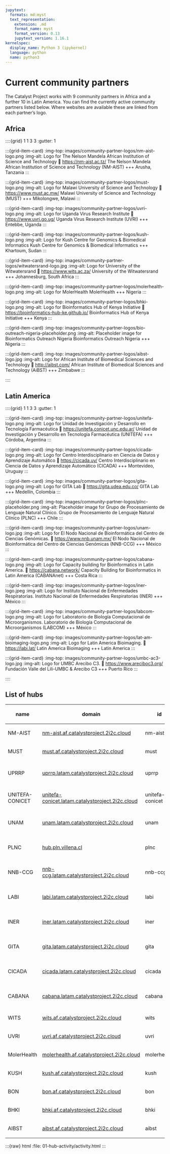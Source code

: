 ```yaml
---
jupytext:
  formats: md:myst
  text_representation:
    extension: .md
    format_name: myst
    format_version: 0.13
    jupytext_version: 1.16.1
kernelspec:
  display_name: Python 3 (ipykernel)
  language: python
  name: python3
---
```


# Current community partners

The Catalyst Project works with 9 community partners in Africa and a further 10 in Latin America. You can find the currently active community partners listed below. Where websites are available these are linked from each partner’s logo.

## Africa

::::{grid} 1 1 3 3
:gutter: 1

:::{grid-item-card}
:img-top: images/community-partner-logos/nm-aist-logo.png
:img-alt: Logo for The Nelson Mandela African Institution of Science and Technology
:link: https://nm-aist.ac.tz/
The Nelson Mandela African Institution of Science and Technology (NM-AIST)
+++
Arusha, Tanzania
:::

:::{grid-item-card}
:img-top: images/community-partner-logos/must-logo.png
:img-alt: Logo for Malawi University of Science and Technology
:link: https://www.must.ac.mw/
Malawi University of Science and Technology (MUST)
+++
Mikolongwe, Malawi
:::

:::{grid-item-card}
:img-top: images/community-partner-logos/uvri-logo.png
:img-alt: Logo for Uganda Virus Research Institute
:link: https://www.uvri.go.ug/
Uganda Virus Research Institute (UVRI)
+++
Entebbe, Uganda
:::

:::{grid-item-card}
:img-top: images/community-partner-logos/kush-logo.png
:img-alt: Logo for Kush Centre for Genomics & Biomedical Informatics
Kush Centre for Genomics & Biomedical Informatics
+++
Khartoum, Sudan
:::

:::{grid-item-card}
:img-top: images/community-partner-logos/witwatersrand-logo.jpg
:img-alt: Logo for University of the Witwatersrand
:link: https://www.wits.ac.za/
University of the Witwatersrand
+++
Johannesburg, South Africa
:::

:::{grid-item-card}
:img-top: images/community-partner-logos/molerhealth-logo.png
:img-alt: Logo for MolerHealth
MolerHealth
+++
Nigeria
:::

:::{grid-item-card}
:img-top: images/community-partner-logos/bhki-logo.png
:img-alt: Logo for Bioinformatics Hub of Kenya Initiative
:link: https://bioinformatics-hub-ke.github.io/
Bioinformatics Hub of Kenya Initiative
+++
Kenya
:::

:::{grid-item-card}
:img-top: images/community-partner-logos/bio-outreach-nigeria-placeholder.png
:img-alt: Placeholder image for Bioinformatics Outreach Nigeria
Bioinformatics Outreach Nigeria
+++
Nigeria
:::

:::{grid-item-card}
:img-top: images/community-partner-logos/aibst-logo.jpg
:img-alt: Logo for African Institute of Biomedical Sciences and Technology
:link: http://aibst.com/
African Institute of Biomedical Sciences and Technology (AiBST)
+++
Zimbabwe
:::

::::

## Latin America

::::{grid} 1 1 3 3
:gutter: 1

:::{grid-item-card}
:img-top: images/community-partner-logos/unitefa-logo.png
:img-alt: Logo for Unidad de Investigación y Desarrollo en Tecnología Farmacéutica
:link: https://unitefa.conicet.unc.edu.ar/
Unidad de Investigación y Desarrollo en Tecnología Farmacéutica (UNITEFA)
+++
Córdoba, Argentina
:::

:::{grid-item-card}
:img-top: images/community-partner-logos/cicada-logo.png
:img-alt: Logo for Centro Interdisciplinario en Ciencia de Datos y Aprendizaje Automático
:link: https://cicada.uy/
Centro Interdisciplinario en Ciencia de Datos y Aprendizaje Automático (CICADA)
+++
Montevideo, Uruguay
:::

:::{grid-item-card}
:img-top: images/community-partner-logos/gita-logo.png
:img-alt: Logo for GITA Lab
:link: https://gita.udea.edu.co/
GITA Lab
+++
Medellín, Colombia
:::

:::{grid-item-card}
:img-top: images/community-partner-logos/plnc-placeholder.png
:img-alt: Placeholder image for Grupo de Procesamiento de Lenguaje Natural Clínico.
Grupo de Procesamiento de Lenguaje Natural Clínico (PLNC)
+++
Chile
:::

:::{grid-item-card}
:img-top: images/community-partner-logos/unam-logo.jpg
:img-alt: Logo for El Nodo Nacional de Bioinformática del Centro de Ciencias Genómicas.
:link: https://www.nnb.unam.mx/
El Nodo Nacional de Bioinformática del Centro de Ciencias Genómicas (NNB-CCG)
+++
México
:::

:::{grid-item-card}
:img-top: images/community-partner-logos/cabana-logo.png
:img-alt: Logo for Capacity building for Bioinformatics in Latin America.
:link: https://cabana.network/
Capacity Building for Bioinformatics in Latin America (CABANAnet)
+++
Costa Rica
:::

:::{grid-item-card}
:img-top: images/community-partner-logos/iner-logo.jpeg
:img-alt: Logo for Instituto Nacional de Enfermedades Respiratorias.
Instituto Nacional de Enfermedades Respiratorias (INER)
+++
México
:::

:::{grid-item-card}
:img-top: images/community-partner-logos/labcom-logo.png
:img-alt: Logo for Laboratorio de Biología Computacional de Microorganismos.
Laboratorio de Biología Computacional de Microorganismos (LABCOM)
+++
México
:::

:::{grid-item-card}
:img-top: images/community-partner-logos/lat-am-bioimaging-logo.png
:img-alt: Logo for Latin America Bioimaging.
:link: https://labi.lat/
Latin America Bioimaging
+++
Latin America
:::

:::{grid-item-card}
:img-top: images/community-partner-logos/umbc-ac3-logo.jpg
:img-alt: Logo for UMBC Arecibo C3.
:link: https://www.areciboc3.org/
Fundación Valle del Lili-UMBC & Arecibo C3
+++
Puerto Rico
:::

::::

## List of hubs

<table>
<thead>
<tr class="row-odd" role="row"><th class="head sorting" tabindex="0" aria-controls="DataTables_Table_0" rowspan="1" colspan="1" style="width: 71.8667px;" aria-sort="descending" aria-label="name: activate to sort column ascending"><p>name</p></th><th class="head sorting" tabindex="0" aria-controls="DataTables_Table_0" rowspan="1" colspan="1" style="width: 205.867px;" aria-label="domain: activate to sort column ascending"><p>domain</p></th><th class="head sorting" tabindex="0" aria-controls="DataTables_Table_0" rowspan="1" colspan="1" style="width: 65.3833px;" aria-label="id: activate to sort column ascending"><p>id</p></th><th class="head sorting" tabindex="0" aria-controls="DataTables_Table_0" rowspan="1" colspan="1" style="width: 70.9167px;" aria-label="cluster: activate to sort column ascending"><p>region</p></th><th class="head sorting" tabindex="0" aria-controls="DataTables_Table_0" rowspan="1" colspan="1" style="width: 46.2333px;" aria-label="provider: activate to sort column ascending"><p>provider</p></th><th class="head sorting" tabindex="0" aria-controls="DataTables_Table_0" rowspan="1" colspan="1" style="width: 64.3167px;" aria-label="data center location: activate to sort column ascending"><p>data center</p></th></tr>
</thead>
<tbody>
<tr class="row-odd odd"><td class="sorting_1"><p>NM-AIST</p></td>
<td><p><a class="reference external" href="https://nm-aist.af.catalystproject.2i2c.cloud">nm-aist.af.catalystproject.2i2c.cloud</a></p></td>
<td><p>nm-aist</p></td>
<td><p>africa</p></td>
<td><p>aws</p></td>
<td><p>af-south-1</p></td>
</tr><tr class="row-even even"><td class="sorting_1"><p>MUST</p></td>
<td><p><a class="reference external" href="https://must.af.catalystproject.2i2c.cloud">must.af.catalystproject.2i2c.cloud</a></p></td>
<td><p>must</p></td>
<td><p>africa</p></td>
<td><p>aws</p></td>
<td><p>af-south-1</p></td>
</tr><tr class="row-even odd"><td class="sorting_1"><p>UPRRP</p></td>
<td><p><a class="reference external" href="https://uprrp.latam.catalystproject.2i2c.cloud">uprrp.latam.catalystproject.2i2c.cloud</a></p></td>
<td><p>uprrp</p></td>
<td><p>latam</p></td>
<td><p>gcp</p></td>
<td><p>southamerica-east1</p></td>
</tr><tr class="row-even even"><td class="sorting_1"><p>UNITEFA-CONICET</p></td>
<td><p><a class="reference external" href="https://unitefa-conicet.latam.catalystproject.2i2c.cloud">unitefa-conicet.latam.catalystproject.2i2c.cloud</a></p></td>
<td><p>unitefa-conicet</p></td>
<td><p>latam</p></td>
<td><p>gcp</p></td>
<td><p>southamerica-east1</p></td>
</tr><tr class="row-odd odd"><td class="sorting_1"><p>UNAM</p></td>
<td><p><a class="reference external" href="https://unam.latam.catalystproject.2i2c.cloud">unam.latam.catalystproject.2i2c.cloud</a></p></td>
<td><p>unam</p></td>
<td><p>latam</p></td>
<td><p>gcp</p></td>
<td><p>southamerica-east1</p></td>
</tr><tr class="row-even odd"><td class="sorting_1"><p>PLNC</p></td>
<td><p><a class="reference external" href="https://hub.pln.villena.cl">hub.pln.villena.cl</a></p></td>
<td><p>plnc</p></td>
<td><p>latam</p></td>
<td><p>gcp</p></td>
<td><p>southamerica-east1</p></td>
</tr><tr class="row-even even"><td class="sorting_1"><p>NNB-CCG</p></td>
<td><p><a class="reference external" href="https://nnb-ccg.latam.catalystproject.2i2c.cloud">nnb-ccg.latam.catalystproject.2i2c.cloud</a></p></td>
<td><p>nnb-ccg</p></td>
<td><p>latam</p></td>
<td><p>gcp</p></td>
<td><p>southamerica-east1</p></td>
</tr><tr class="row-odd odd"><td class="sorting_1"><p>LABI</p></td>
<td><p><a class="reference external" href="https://labi.latam.catalystproject.2i2c.cloud">labi.latam.catalystproject.2i2c.cloud</a></p></td>
<td><p>labi</p></td>
<td><p>latam</p></td>
<td><p>gcp</p></td>
<td><p>southamerica-east1</p></td>
</tr><tr class="row-odd even"><td class="sorting_1"><p>INER</p></td>
<td><p><a class="reference external" href="https://iner.latam.catalystproject.2i2c.cloud">iner.latam.catalystproject.2i2c.cloud</a></p></td>
<td><p>iner</p></td>
<td><p>latam</p></td>
<td><p>gcp</p></td>
<td><p>southamerica-east1</p></td>
</tr><tr class="row-even odd"><td class="sorting_1"><p>GITA</p></td>
<td><p><a class="reference external" href="https://gita.latam.catalystproject.2i2c.cloud">gita.latam.catalystproject.2i2c.cloud</a></p></td>
<td><p>gita</p></td>
<td><p>latam</p></td>
<td><p>gcp</p></td>
<td><p>southamerica-east1</p></td>
</tr><tr class="row-odd even"><td class="sorting_1"><p>CICADA</p></td>
<td><p><a class="reference external" href="https://cicada.latam.catalystproject.2i2c.cloud">cicada.latam.catalystproject.2i2c.cloud</a></p></td>
<td><p>cicada</p></td>
<td><p>latam</p></td>
<td><p>gcp</p></td>
<td><p>southamerica-east1</p></td>
</tr><tr class="row-odd odd"><td class="sorting_1"><p>CABANA</p></td>
<td><p><a class="reference external" href="https://cabana.latam.catalystproject.2i2c.cloud">cabana.latam.catalystproject.2i2c.cloud</a></p></td>
<td><p>cabana</p></td>
<td><p>latam</p></td>
<td><p>gcp</p></td>
<td><p>southamerica-east1</p></td>
</tr><tr class="row-even even"><td class="sorting_1"><p>WITS</p></td>
<td><p><a class="reference external" href="https://wits.af.catalystproject.2i2c.cloud">wits.af.catalystproject.2i2c.cloud</a></p></td>
<td><p>wits</p></td>
<td><p>africa</p></td>
<td><p>aws</p></td>
<td><p>af-south-1</p></td>
</tr><tr class="row-odd odd"><td class="sorting_1"><p>UVRI</p></td>
<td><p><a class="reference external" href="https://uvri.af.catalystproject.2i2c.cloud">uvri.af.catalystproject.2i2c.cloud</a></p></td>
<td><p>uvri</p></td>
<td><p>africa</p></td>
<td><p>aws</p></td>
<td><p>af-south-1</p></td>
</tr><tr class="row-even odd"><td class="sorting_1"><p>MolerHealth</p></td>
<td><p><a class="reference external" href="https://molerhealth.af.catalystproject.2i2c.cloud">molerhealth.af.catalystproject.2i2c.cloud</a></p></td>
<td><p>molerhealth</p></td>
<td><p>africa</p></td>
<td><p>aws</p></td>
<td><p>af-south-1</p></td>
</tr><tr class="row-odd even"><td class="sorting_1"><p>KUSH</p></td>
<td><p><a class="reference external" href="https://kush.af.catalystproject.2i2c.cloud">kush.af.catalystproject.2i2c.cloud</a></p></td>
<td><p>kush</p></td>
<td><p>africa</p></td>
<td><p>aws</p></td>
<td><p>af-south-1</p></td>
</tr><tr class="row-odd odd"><td class="sorting_1"><p>BON</p></td>
<td><p><a class="reference external" href="https://bon.af.catalystproject.2i2c.cloud">bon.af.catalystproject.2i2c.cloud</a></p></td>
<td><p>bon</p></td>
<td><p>africa</p></td>
<td><p>aws</p></td>
<td><p>af-south-1</p></td>
</tr><tr class="row-even even"><td class="sorting_1"><p>BHKI</p></td>
<td><p><a class="reference external" href="https://bhki.af.catalystproject.2i2c.cloud">bhki.af.catalystproject.2i2c.cloud</a></p></td>
<td><p>bhki</p></td>
<td><p>africa</p></td>
<td><p>aws</p></td>
<td><p>af-south-1</p></td>
</tr><tr class="row-odd odd"><td class="sorting_1"><p>AIBST</p></td>
<td><p><a class="reference external" href="https://aibst.af.catalystproject.2i2c.cloud">aibst.af.catalystproject.2i2c.cloud</a></p></td>
<td><p>aibst</p></td>
<td><p>africa</p></td>
<td><p>aws</p></td>
<td><p>af-south-1</p></td>
</tr>
</tbody>
</table>

:::{raw} html
:file: 01-hub-activity/activity.html
:::
